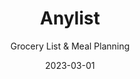 ---
title: Anylist
subtitle: Grocery List & Meal Planning
date: 2023-03-01
type: app
tags: ["iOS", "iPadOS", "android", "web"]
image: ./images/anylist.png
link: https://www.anylist.com/
---